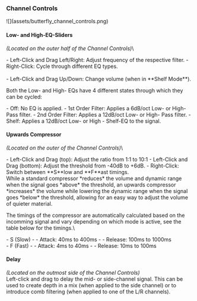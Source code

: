 <h3 class="txt-yellow">Channel Controls</h2>
<div class="image">
![](assets/butterfly_channel_controls.png)
</div>

#### Low- and High-EQ-Sliders
<span class="location">*(Located on the outer half of the Channel Controls)*</span>\
<div class="block controls bg-dark-2">
- <span class="item">Left-Click and Drag Left/Right:</span> Adjust frequency of the respective filter.
- <span class="item">Right-Click:</span> Cycle through different EQ types.<br/>
<br/>
- <span class="item">Left-Click and Drag Up/Down:</span> Change volume (when in **Shelf Mode**).
</div>

Both the Low- and High- EQs have 4 different states through which they can be cycled:
<div class="block bg-dark-1">
- <span class="txt-purple">Off</span>: No EQ is applied.
- <span class="txt-purple">1st Order Filter</span>: Applies a 6dB/oct Low- or High- Pass filter.
- <span class="txt-purple">2nd Order Filter</span>: Applies a 12dB/oct Low- or High- Pass filter.
- <span class="txt-purple">Shelf</span>: Applies a 12dB/oct Low- or High - Shelf-EQ to the signal.
</div>
<div class="pb"></div>

#### Upwards Compressor
<span class="location">*(Located on the outer of the Channel Controls)*</span>\
<div class="block controls bg-dark-2">
- <span class="txt-orange">Left-Click and Drag (top):</span> Adjust the ratio from 1:1 to 10:1
- <span class="txt-orange">Left-Click and Drag (bottom):</span> Adjust the threshold from -40dB to +6dB.
- <span class="txt-orange">Right-Click:</span> Switch between **S**low and **F**ast timings.
</div>
While a standard compressor *reduces* the volume and dynamic range when the signal goes *above* the threshold, an upwards compressor *increases* the volume while lowering the dynamic range when the signal goes *below* the threshold, allowing for
an easy way to adjust the volume of quieter material.

The timings of the compressor are automatically calculated based on the incomming signal and vary depending on which mode is active, see the table below for the timings.\
<div class="block bg-dark-1">
- <span class="txt-purple">S (Slow)</span>
- - Attack: 40ms to 400ms
- - Release: 100ms to 1000ms
<br/>
- <span class="txt-purple">F (Fast)</span>
- - Attack: 4ms to 40ms
- - Release: 10ms to 100ms
</div>
<span class="spacer"/>

#### Delay
<span class="location">*(Located on the outmost side of the Channel Controls)*</span>\
Left-click and drag to delay the mid- or side-channel signal. This can be used to create depth in a mix (when applied to the side channel) or to introduce comb filtering (when applied to one of the L/R channels).
<div class="pb"></div>